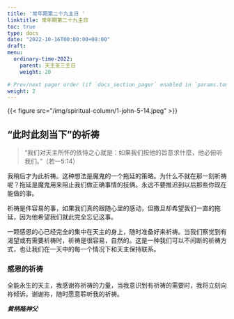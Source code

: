 ```yaml
---
title: '常年期第二十九主日 '
linktitle: 常年期第二十九主日 
toc: true
type: docs
date: "2022-10-16T00:00:00+08:00"
draft:
menu:
  ordinary-time-2022:
    parent: 天主圣三主日
    weight: 20

# Prev/next pager order (if `docs_section_pager` enabled in `params.toml`)
weight: 2
---
```


{{< figure src="/img/spiritual-column/1-john-5-14.jpeg" >}}

## “此时此刻当下”的祈祷
> “我们对天主所怀的依恃之心就是：如果我们按他的旨意求什麼，他必俯听我们。”（若一5:14）

我稍后才为此祈祷。这种想法是魔鬼的一个拖延的策略。为什么不就在那一刻祈祷呢？拖延是魔鬼用来阻止我们做正确事情的技俩。永远不要推迟到以后那些你现在能做的事。

祈祷是件容易的事，如果我们真的跟随心里的感动，但撒旦却希望我们一直的拖延，因为他希望我们就此完全忘记这事。

一颗感恩的心已经完全的集中在天主的身上，随时准备好来祈祷。当我们察觉到有渴望或有需要祈祷时，祈祷是很容易，自然的。这是一种我们可以不间断的祈祷方式，也让我们在一天中的每一个情况下和天主保持联系。

### 感恩的祈祷
全能永生的天主，我感谢祢祈祷的力量，当我意识到有祈祷的需要时，我将立刻向祢倾诉。谢谢祢，随时愿意聆听我的祈祷。

___黄柄隆神父___
